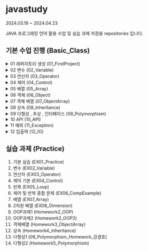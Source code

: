 # javastudy

2024.03.19 ~ 2024.04.23


JAVA 프로그래밍 언어 활용 수업 및 실습 과제 저장용 repositories 입니다.

## 기본 수업 진행 (Basic_Class)

<details>
<summary>01 레퍼지토리 생성 (01_FirstProject)</summary>
</details>


<details>
<summary>02 변수    (02_Variable)  </summary>

1. 변수 기본 개념 (A_Variable)
2. 키보드 입력 (B_KeyboardInput)
3. 형변환 (C_Cast)
4. 화면 출력 (D_Printf)
</details>


<details>
<summary>03 연산자  (03_Operator) </summary>

1. 기본 사칙 연산 (A_Arithmetic)
2. 증감 연산자 (B_InDecrease)
3. 복합대입 연산자 (C_Compound)
4. 논리 부정 연산자 (D_LogicalNegation)
5. 비교 연산자 (E_Comparison)
6. 논리 연산자 (F_Logical)
7. 삼항 연산자 (G_Triple)
</details>


<details>
<summary>04 제어    (04_Control) </summary>

1. 조건문 (chap01.condition)
2. 반복문 (chap02.loop)
3. 분기문 (chap03.branch)
</details>


<details>
<summary>05 배열    (05_Array) </summary>

1. 배열 (A_Array)
2. 배열 복사 (B_ArrayCopy)
3. 2차원 배열 (C_DimensionlArray)
</details>


<details>
<summary>06 객체    (06_Object) </summary>

1. 객체 기본 개념   (chap01_abstraction)
2. 캡슐화   (chap02_encapsulation)
3. 객체 생성 시나리오   (chap03_class)
4. 객체 필드 (chap04_field)
5. 생성자 (chap05_constructor)
6. 메소드 (chap05_constructor)
7. 실습문제 (example)
</details>


<details>
<summary>07 객체 배열   (07_ObjectArray) </summary>

1. 객체 배열 개념 적용 전 (chap01_oneVsMany)
2. 객체 배열 기본 개념 (chap02_objectArray)
3. 실습문제 (practice.student)
</details>


<details>
<summary>08 상속    (08_Inheritance) </summary>

1. 상속 기본 개념 (chap01_beforeVsAfter)
2. 함수 오버라이딩 (chap02_override)
3. 실습문제 (practice.point)
</details>


<details>
<summary>09 다형성 , 추상 , 인터페이스  (09_Polymorphism) </summary>

1. 다형성 기본 개념 (chap01_part01_basic)
2. 추상 및 인터페이스 기본 개념 (chap02_abstractAndInterface)
3. 실습문제 (practice.chap02_abstractNInterface)
</details>


<details>
<summary>10 API (10_API) </summary>

1. Math 클래스 (chap01_math.run)
2. String 클래스 (chap02_string)
3. Wrapper 클래스 (chap03_wrapper.run)
4. Date , Calendar 클래스 (chap04_data.run)
5. 실습문제 (practice)
</details>


<details>
<summary>11 예외 (11_Exception) </summary>

1. 예측 가능 예외 (A_UncheckedException)
2. 예측 불가능 예외 (B_CheckedException)
3. 커스텀 예외 (C_CustomException)
4. 실습 문제 1_문자공백 (practice.charCheck)
5. 실습 문제 2_정수범위 (practice.numRange)

</details>


<details>
<summary>12 입출력 (12_IO) </summary>

- 기본 개념 
    1. 스트림 기본 개념 (chap01_file.run)
    2. 바이트 기반 스트림 (chap02_byte)
    3. 문자 기반 스트림 (chap03_char)
    4. 보조 스트림 (chap04_assist)
- 실습 문제
    1. 문자 출력 (practice.file)
    2. 점수 출력 (practice.score)
    3. 객체 출력 (practice.book)
</details>



## 실습 과제 (Practice)

1. 기본 실습  (EX01_Practice)
2. 변수  (EX02_Variable)
3. 연산자 (EX03_Operator)
4. 제어 기본  (EX04_Control)
5. 반복  (EX05_Loop)
6. 제어 및 반복 종합 문제 (EX06_CompExample)
7. 배열  (EX07_Array)
8. 2차원 배열 (EX08_Dimension)
9. OOP과제1 (Homework2_OOP)
10. OOP과제2 (Homework2_OOP2)
11. 객체배열 (Homework3_ObjectArray)
12. 상속 (Homework4_Inheritance)
13. 다형성1 (09_Polymorphism_Homework_강경호)
14. 다형성2 (Homework5_Polymorphism)
